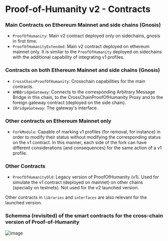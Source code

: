 # Proof-of-Humanity v2 - Contracts

### Main Contracts on Ethereum Mainnet and side chains (Gnosis)
- `ProofOfHumanity`: Main v2 contract deployed only on sidechains, gnosis in first time.
- `ProofOfHumanityExtended`: Main v2 contract deployed on ethereum mainnet only. It is similar to the `ProofOfHumanity` deployed on sidechains with the additional capability of integrating v1 profiles.


### Contracts on both Ethereum Mainnet and side chains (Gnosis)
- `CrossChainProofOfHumanity`: Crosschain capabilities for the main contracts.
- `AMBBridgeGateway`: Connects to the corresponding Arbitrary Message Bridge in this chain, to the CrossChainProofOfHumanity Proxy and to the foreign gateway contract (deployed on the side chain).
- `IBridgeGateway`: The gateway's interface.


### Other contracts on Ethereum Mainnet only
- `ForkModule`: Capable of marking v1 profiles (for removal, for instance) in order to modify their status without modifying the corresponding status on the v1 contract. In this manner, each side of the fork can have different considerations (and consequences) for the same action of a v1 profile.


### Other Contracts
- `ProofOfHumanityOld`: Legacy version of ProofOfHumanity (v1). Used for simulate the v1 contract (deployed on mainnet) on other chains (specially on testnets). Not used for the v2 launched version.


Other contracts in `libraries` and `interfaces` are also relevant for the launched version. 


### Schemma (revisited) of the smart contracts for the cross-chain version of Proof-of-Humanity

![image](https://user-images.githubusercontent.com/47434163/161445069-c6207d96-0477-47bb-b374-36828a7c150f.png)

